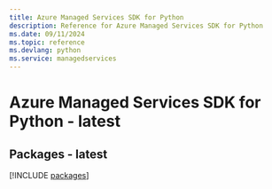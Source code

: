 ```yaml
---
title: Azure Managed Services SDK for Python
description: Reference for Azure Managed Services SDK for Python
ms.date: 09/11/2024
ms.topic: reference
ms.devlang: python
ms.service: managedservices
---
```

# Azure Managed Services SDK for Python - latest
## Packages - latest
[!INCLUDE [packages](managed-services-index.md)]